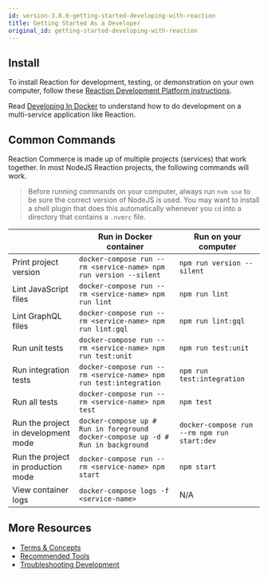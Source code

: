 ```yaml
---
id: version-3.0.0-getting-started-developing-with-reaction
title: Getting Started As a Developer
original_id: getting-started-developing-with-reaction
---
```


## Install

To install Reaction for development, testing, or demonstration on your own computer, follow these [Reaction Development Platform instructions](https://github.com/reactioncommerce/reaction-development-platform/tree/v3.0.0#prerequisites).

Read [Developing In Docker](installation-docker-development) to understand how to do development on a multi-service application like Reaction.

## Common Commands

Reaction Commerce is made up of multiple projects (services) that work together. In most NodeJS Reaction projects, the following commands will work.

> Before running commands on your computer, always run `nvm use` to be sure the correct version of NodeJS is used. You may want to install a shell plugin that does this automatically whenever you `cd` into a directory that contains a `.nvmrc` file.

|                                     | Run in Docker container                                                          | Run on your computer                        |
| ----------------------------------- | -------------------------------------------------------------------------------- | ------------------------------------------- |
| Print project version               | `docker-compose run --rm <service-name> npm run version --silent`          | `npm run version --silent`                  |
| Lint JavaScript files               | `docker-compose run --rm <service-name> npm run lint`                      | `npm run lint`                              |
| Lint GraphQL files                  | `docker-compose run --rm <service-name> npm run lint:gql`                  | `npm run lint:gql`                          |
| Run unit tests                      | `docker-compose run --rm <service-name> npm run test:unit`                 | `npm run test:unit`                         |
| Run integration tests               | `docker-compose run --rm <service-name> npm run test:integration`          | `npm run test:integration`                  |
| Run all tests                       | `docker-compose run --rm <service-name> npm test`                          | `npm test`                                  |
| Run the project in development mode | `docker-compose up # Run in foreground docker-compose up -d # Run in background` | `docker-compose run --rm npm run start:dev` |
| Run the project in production mode  | `docker-compose run --rm <service-name> npm start`                         | `npm start`                                 |
| View container logs                 | `docker-compose logs -f <service-name>`                                    | N/A                                         |

## More Resources

- [Terms & Concepts](concepts-intro)
- [Recommended Tools](recommended-tools)
- [Troubleshooting Development](troubleshooting-development)
